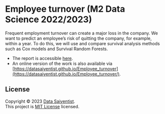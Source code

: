 # Employee turnover (M2 Data Science 2022/2023)

Frequent employment turnover can create a major loss in the company. We want to predict an employee’s risk of quitting the company, for example, within a year. To do this, we will use and compare survival analysis methods such as Cox models and Survival Random Forests.

- The report is accessible [here](https://github.com/DataSaiyentist/Employee_turnover/blob/main/report.pdf).
- An online version of the work is also available via [https://datasaiyentist.github.io/Employee_turnover](https://datasaiyentist.github.io/Employee_turnover/).

## License

Copyright © 2023 [Data Saiyentist](https://github.com/DataSaiyentist). <br />
This project is [MIT License](https://github.com/DataSaiyentist/Employee_turnover/blob/main/LICENSE) licensed.
